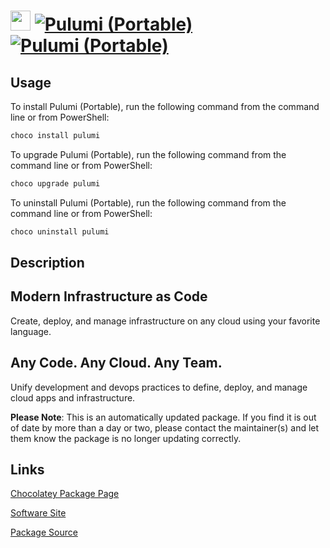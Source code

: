 ﻿# <img src="https://cdn.jsdelivr.net/gh/mkevenaar/chocolatey-packages@116020c522e58af02510bf485189c60c1fd109d4/icons/pulumi.png" width="32" height="32"/> [![Pulumi (Portable)](https://img.shields.io/chocolatey/v/pulumi.svg?label=Pulumi+(Portable))](https://chocolatey.org/packages/pulumi) [![Pulumi (Portable)](https://img.shields.io/chocolatey/dt/pulumi.svg)](https://chocolatey.org/packages/pulumi)

## Usage
To install Pulumi (Portable), run the following command from the command line or from PowerShell:
```powershell
choco install pulumi
```

To upgrade Pulumi (Portable), run the following command from the command line or from PowerShell:
```powershell
choco upgrade pulumi
```

To uninstall Pulumi (Portable), run the following command from the command line or from PowerShell:
```powershell
choco uninstall pulumi
```

## Description
## Modern Infrastructure as Code
Create, deploy, and manage infrastructure on any cloud using your favorite language.

## Any Code. Any Cloud. Any Team.
Unify development and devops practices to define, deploy, and manage cloud apps and infrastructure.

**Please Note**: This is an automatically updated package. If you find it is
out of date by more than a day or two, please contact the maintainer(s) and
let them know the package is no longer updating correctly.


## Links
[Chocolatey Package Page](https://chocolatey.org/packages/pulumi)

[Software Site](https://www.pulumi.com)

[Package Source](https://github.com/mkevenaar/chocolatey-packages/tree/master/automatic/pulumi)

